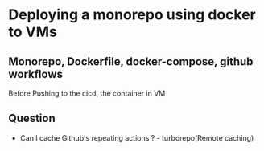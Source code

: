 #  Deploying a monorepo using docker to VMs

## Monorepo, Dockerfile, docker-compose, github workflows

Before Pushing to the cicd, the container in VM

## Question 
 - Can I cache Github's repeating actions ? - turborepo(Remote caching) 